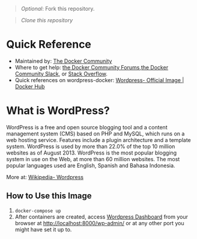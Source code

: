 > *Optional*: Fork this repository.

> *Clone this repository*

# Quick Reference
- Maintained by: [The Docker Community](https://github.com/docker-library/wordpress)
- Where to get help: [the Docker Community Forums](https://forums.docker.com/),[the Docker Community Slack](https://dockercommunity.slack.com/signup#/domain-signup), or [Stack Overflow](https://stackoverflow.com/questions/tagged/docker).
- Quick references on wordpress-docker: [Wordpress- Official Image | Docker Hub](https://hub.docker.com/_/wordpress)

# What is WordPress?
WordPress is a free and open source blogging tool and a content management system (CMS) based on PHP and MySQL, which runs on a web hosting service. Features include a plugin architecture and a template system. WordPress is used by more than 22.0% of the top 10 million websites as of August 2013. WordPress is the most popular blogging system in use on the Web, at more than 60 million websites. The most popular languages used are English, Spanish and Bahasa Indonesia.

More at: [Wikipedia- Wordpress](https://en.wikipedia.org/wiki/WordPress)

## How to Use this Image
1.  ```docker-compose up```
1. After containers are created, access [Wordpress Dashboard](http://localhost:8000/wp-admin/) from your browser at [http://localhost:8000/wp-admin/](http://localhost:8000/wp-admin/) or at any other port you might have set it up to.